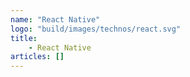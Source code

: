 ```yaml
---
name: "React Native"
logo: "build/images/technos/react.svg"
title: 
    - React Native
articles: []
---
```


